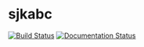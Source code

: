 # sjkabc

[![Build Status](https://travis-ci.org/sjktje/sjkabc.svg?branch=master)](https://travis-ci.org/sjktje/sjkabc)
[![Documentation Status](https://readthedocs.org/projects/sjkabc/?badge=latest)](https://sjkabc.rtfd.org)
